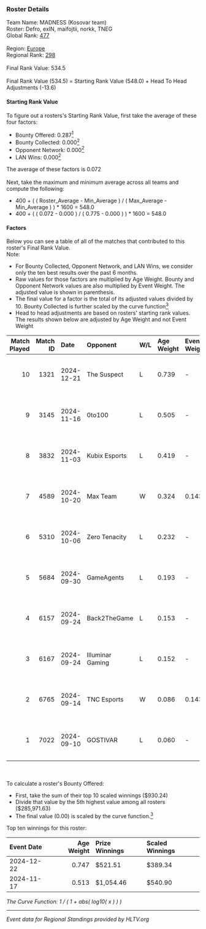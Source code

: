 ### Roster Details<br />
Team Name: MADNESS (Kosovar team)<br />
Roster: Defro, exIN, maifojtii, norkk, TNEG<br />
Global Rank: [477](../../standings_global_2025_02_28.md)<br />
<br />
Region: [Europe]( ../../standings_europe_2025_02_28.md)<br />
Regional Rank: [298]( ../../standings_europe_2025_02_28.md)<br />
<br />
Final Rank Value:  534.5<br />
<br />
Final Rank Value (534.5) = Starting Rank Value (548.0) + Head To Head Adjustments (-13.6)<br />

#### Starting Rank Value<br />
To figure out a rosters's Starting Rank Value, first take the average of these four factors:<br />
- Bounty Offered: 0.287[<sup>1</sup>](#table2)
- Bounty Collected: 0.000[<sup>2</sup>](#table1)
- Opponent Network: 0.000[<sup>2</sup>](#table1)
- LAN Wins: 0.000[<sup>2</sup>](#table1)

The average of these factors is 0.072<br />
<br />
Next, take the maximum and minimum average across all teams and compute the following:<br />
- 400 + ( ( Roster_Average - Min_Average ) / ( Max_Average - Min_Average ) ) * 1600 = 548.0
- 400 + ( ( 0.072 - 0.000 ) / ( 0.775 - 0.000 ) ) * 1600 = 548.0


#### Factors<br />
Below you can see a table of all of the matches that contributed to this roster's Final Rank Value.<br />
Note:<br />

- For Bounty Collected, Opponent Network, and LAN Wins, we consider only the ten best results over the past 6 months.
- Raw values for those factors are multiplied by Age Weight. Bounty and Opponent Network values are also multiplied by Event Weight. The adjusted value is shown in parenthesis.
- The final value for a factor is the total of its adjusted values divided by 10. Bounty Collected is further scaled by the curve function[<sup>3</sup>](#curveFunction)
- Head to head adjustments are based on rosters' starting rank values. The results shown below are adjusted by Age Weight and not Event Weight
<span id="table1"></span><br />


| Match Played | Match ID | Date       | Opponent         | W/L | Age Weight | Event Weight | Bounty Collected | Opponent Network | LAN Wins  | H2H Adj. | Roster                               |
| -: | -: | :- | :- | :- | :- | :- | :- | :- | :- | -: | :- |
|           10 |     1321 | 2024-12-21 | The Suspect      | L   | 0.739      | -            | -                | -                | -         |    -6.66 | Defro, exIN, maifojtii, norkk, TNEG  |
|            9 |     3145 | 2024-11-16 | 0to100           | L   | 0.505      | -            | -                | -                | -         |    -4.50 | Defro, norkk, shuajbzz, TNEG, xonn1k |
|            8 |     3832 | 2024-11-03 | Kubix Esports    | L   | 0.419      | -            | -                | -                | -         |    -1.34 | Defro, norkk, shuajbzz, TNEG, xonn1k |
|            7 |     4589 | 2024-10-20 | Max Team         | W   | 0.324      | 0.143        | 0.000 (0.000)    | 0.000 (0.000)    | 0 (0.000) |     3.14 | Defro, norkk, shuajbzz, TNEG, xonn1k |
|            6 |     5310 | 2024-10-06 | Zero Tenacity    | L   | 0.232      | -            | -                | -                | -         |    -0.96 | Defro, norkk, shuajbzz, TNEG, xonn1k |
|            5 |     5684 | 2024-09-30 | GameAgents       | L   | 0.193      | -            | -                | -                | -         |    -1.31 | Defro, norkk, shuajbzz, TNEG, xonn1k |
|            4 |     6157 | 2024-09-24 | Back2TheGame     | L   | 0.153      | -            | -                | -                | -         |    -1.14 | Defro, norkk, shuajbzz, TNEG, xonn1k |
|            3 |     6167 | 2024-09-24 | Illuminar Gaming | L   | 0.152      | -            | -                | -                | -         |    -0.60 | Defro, norkk, shuajbzz, TNEG, xonn1k |
|            2 |     6765 | 2024-09-14 | TNC Esports      | W   | 0.086      | 0.143        | 0.000 (0.000)    | 0.000 (0.000)    | 0 (0.000) |     0.83 | Defro, norkk, shuajbzz, TNEG, xonn1k |
|            1 |     7022 | 2024-09-10 | GOSTIVAR         | L   | 0.060      | -            | -                | -                | -         |    -1.07 | Defro, norkk, shuajbzz, TNEG, xonn1k |

<br />
<span id="table2"></span><br />
To calculate a roster's Bounty Offered:<br />

- First, take the sum of their top 10 scaled winnings ($930.24)
- Divide that value by the 5th highest value among all rosters ($285,971.63)
- The final value (0.00) is scaled by the curve function.[<sup>3</sup>](#curveFunction)

Top ten winnings for this roster:<br />

| Event Date | Age Weight | Prize Winnings | Scaled Winnings |
| :- | -: | :- | :- |
| 2024-12-22 |      0.747 | $521.51        | $389.34         |
| 2024-11-17 |      0.513 | $1,054.46      | $540.90         |


<span id="curveFunction"></span>_The Curve Function: 1 / ( 1 + abs( log10( x ) ) )_<br />

---
_Event data for Regional Standings provided by HLTV.org_<br />
